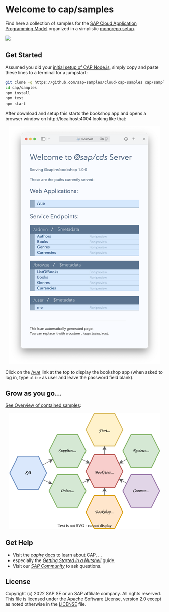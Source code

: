 

# Welcome to cap/samples

Find here a collection of samples for the [SAP Cloud Application Programming Model](https://cap.cloud.sap) organized in a simplistic [monorepo setup](samples.md#all-in-one-monorepo).

![](https://github.com/SAP-samples/cloud-cap-samples/workflows/CI/badge.svg)

## Get Started

Assumed you did your [initial setup of CAP Node.js](https://cap.cloud.sap/docs/get-started/#setup), simply copy and paste these lines to a terminal for a jumpstart:
    
```sh
git clone -q https://github.com/sap-samples/cloud-cap-samples cap/samples
cd cap/samples
npm install
npm test
npm start
```

After download and setup this starts the bookshop app and opens a browser window on http://localhost:4004 looking like that:

<p align="center">
   <img width=480 src="etc/index-html.png" alt="bookshop showing up in browser" />
</p>

Click on the *[/vue](http:/localhost:4004/vue)* link at the top to display the bookshop app (when asked to log in, type `alice` as user and leave the password field blank).

## Grow as you go...

[See Overview of contained samples](samples.md):

<p align="center">
  <img width=480 src="etc/samples.drawio.svg">
</p>

## Get Help

- Visit the [*capire* docs](https://cap.cloud.sap) to learn about CAP, ...
- especially the [*Getting Started in a Nutshell*](https://cap.cloud.sap/docs/get-started/in-a-nutshell) guide.
- Visit our [*SAP Community*](https://answers.sap.com/tags/9f13aee1-834c-4105-8e43-ee442775e5ce) to ask questions.


## License

Copyright (c) 2022 SAP SE or an SAP affiliate company. All rights reserved. This file is licensed under the Apache Software License, version 2.0 except as noted otherwise in the [LICENSE](LICENSE) file.
